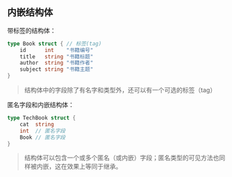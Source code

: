 ## 内嵌结构体

带标签的结构体：
```go
type Book struct { // 标签(tag)
    id      int    "书籍编号"
    title   string "书籍标题"
    author  string "书籍作者"
    subject string "书籍主题"
}
```

> 结构体中的字段除了有名字和类型外，还可以有一个可选的标签（tag）

匿名字段和内嵌结构体：
```go
type TechBook struct {
    cat  string
    int  // 匿名字段
    Book // 匿名字段
}
```

> 结构体可以包含一个或多个匿名（或内嵌）字段；匿名类型的可见方法也同样被内嵌，这在效果上等同于继承。
